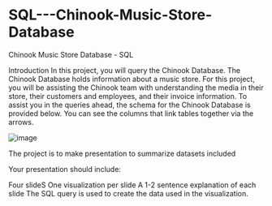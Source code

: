 # SQL---Chinook-Music-Store-Database
Chinook Music Store Database  - SQL

Introduction
In this project, you will query the Chinook Database. The Chinook Database holds information about
a music store. For this project, you will be assisting the Chinook team with understanding the media
in their store, their customers and employees, and their invoice information. To assist you in the
queries ahead, the schema for the Chinook Database is provided below. You can see the columns
that link tables together via the arrows.

![image](https://user-images.githubusercontent.com/82735161/168489669-1cd498f5-f4df-40b5-81be-b70fb7416362.png)

The project is to make presentation to summarize datasets included

Your presentation should include:

Four slideS
One visualization per slide
A 1-2 sentence explanation of each slide
The SQL query is used to create the data used in the visualization.

